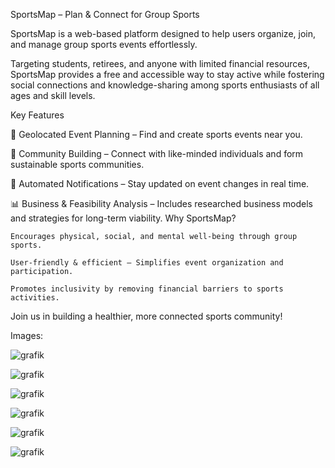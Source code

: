 SportsMap – Plan & Connect for Group Sports


SportsMap is a web-based platform designed to help users organize, join, and manage group sports events effortlessly. 

Targeting students, retirees, and anyone with limited financial resources, SportsMap provides a free and accessible way to stay active while fostering social connections and knowledge-sharing among sports enthusiasts of all ages and skill levels.

Key Features

📍 Geolocated Event Planning – Find and create sports events near you.

🤝 Community Building – Connect with like-minded individuals and form sustainable sports communities.

🔔 Automated Notifications – Stay updated on event changes in real time.

📊 Business & Feasibility Analysis – Includes researched business models and strategies for long-term viability.
Why SportsMap?

    Encourages physical, social, and mental well-being through group sports.
    
    User-friendly & efficient – Simplifies event organization and participation.

    Promotes inclusivity by removing financial barriers to sports activities.

Join us in building a healthier, more connected sports community!

Images: 

![grafik](https://github.com/user-attachments/assets/098de181-fc8c-48dc-802f-5d5c617a28ea)

![grafik](https://github.com/user-attachments/assets/71b733d6-8c28-45c0-9041-7c1bb8138f33)

![grafik](https://github.com/user-attachments/assets/0ceb9123-09d3-4fe5-8a49-fe16e4af68d4)

![grafik](https://github.com/user-attachments/assets/3568c53d-048e-4cae-80ca-8239dd2acec0)

![grafik](https://github.com/user-attachments/assets/c47bd1ef-1735-411a-a821-11837d467e3d)

![grafik](https://github.com/user-attachments/assets/3e82ddd1-2671-4360-ae5a-5194c3f8bc7c)



